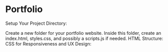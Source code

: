 # Portfolio

Setup Your Project Directory:

Create a new folder for your portfolio website. Inside this folder, create an index.html, styles.css, and possibly a scripts.js if needed. HTML Structure: CSS for Responsiveness and UX Design:
